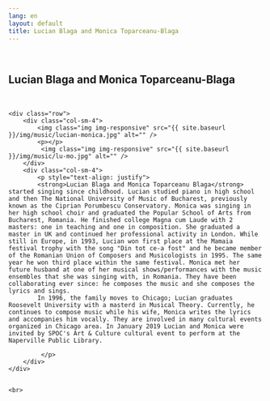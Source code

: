```yaml
---
lang: en
layout: default
title: Lucian Blaga and Monica Toparceanu-Blaga
---
```

<br>
<div class="container">
    <h2>Lucian Blaga and Monica Toparceanu-Blaga</h2>
    <br>

    <div class="row">
        <div class="col-sm-4">
            <img class="img img-responsive" src="{{ site.baseurl }}/img/music/lucian-monica.jpg" alt="" />
            <p></p>
             <img class="img img-responsive" src="{{ site.baseurl }}/img/music/lu-mo.jpg" alt="" />
        </div> 
        <div class="col-sm-4"> 
            <p style="text-align: justify">
            <strong>Lucian Blaga and Monica Toparceanu Blaga</strong> started singing since childhood. Lucian studied piano in high school and then The National University of Music of Bucharest, previously known as the Ciprian Porumbescu Conservatory. Monica was singing in her high school choir and graduated the Popular School of Arts from Bucharest, Romania. He finished college Magna cum Laude with 2 masters: one in teaching and one in composition. She graduated a master in UK and continued her professional activity in London. While still in Europe, in 1993, Lucian won first place at the Mamaia festival trophy with the song "Din tot ce-a fost" and he became member of the Romanian Union of Composers and Musicologists in 1995. The same year he won third place within the same festival. Monica met her future husband at one of her musical shows/performances with the music ensembles that she was singing with, in Romania. They have been collaborating ever since: he composes the music and she composes the lyrics and sings.
            In 1996, the family moves to Chicago; Lucian graduates Roosevelt University with a masterd in Musical Theory. Currently, he continues to compose music while his wife, Monica writes the lyrics and accompanies him vocally. They are involved in many cultural events organized in Chicago area. In January 2019 Lucian and Monica were invited by SPOC's Art & Culture cultural event to perform at the Naperville Public Library. 

             </p>
        </div>
    </div>

    
    <br>   
</div>
<br>
<br>